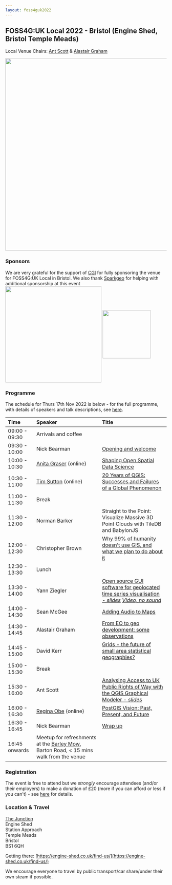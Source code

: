 ```yaml
---
layout: foss4guk2022
---
```


## FOSS4G:UK Local 2022 - Bristol (Engine Shed, Bristol Temple Meads)

Local Venue Chairs: [Ant Scott](https://twitter.com/antscott) & [Alastair Graham](https://twitter.com/ajggeoger)

<img src="images/engineshed.jpeg" width="600" align="middle">

### Sponsors
We are very grateful for the support of [CGI](https://www.cgi.com/en) for fully sponsoring the venue for FOSS4G:UK Local in Bristol. We also thank [Sparkgeo](https://www.sparkgeo.com) for helping with additional sponsorship at this event <br>
[<img src="images/logo_cgi_color.png" width="300" align="middle">](https://www.cgi.com/en)
[<img src="images/sparkgeo-logo-black.png" width="150" align="middle">](https://www.sparkgeo.com)

### Programme

The schedule for Thurs 17th Nov 2022 is below - for the full programme, with details of speakers and talk descriptions, see [here](https://docs.google.com/spreadsheets/d/1ChtOtqO0PfZ2ckiZqqJxyV3VhP3Xm-WnkJ6NwZ2UVTM).

Time | Speaker | Title
:-----|:-----|:-----
09:00 - 09:30|Arrivals and coffee
09:30 - 10:00|Nick Bearman| [Opening and welcome](https://www.youtube.com/watch?v=DLwNwLpkwOI&list=PLCvveKqdciOnXD8evjaRrDGLkp7vIDNKp&index=5)
10:00 - 10:30|[Anita Graser](https://anitagraser.com/) (online) | [Shaping Open Spatial Data Science](https://www.youtube.com/watch?v=Iza34-rtQ4A&list=PLCvveKqdciOnXD8evjaRrDGLkp7vIDNKp&index=4)
10:30 - 11:00|[Tim Sutton](https://kartoza.com/the_team/HR-EMP-00002/) (online)| [20 Years of QGIS: Successes and Failures of a Global Phenomenon](https://www.youtube.com/watch?v=UJWmX16rVQc&list=PLCvveKqdciOnXD8evjaRrDGLkp7vIDNKp&index=3)
11:00 - 11:30| Break
11:30 - 12:00 | Norman Barker | Straight to the Point: Visualize Massive 3D Point Clouds with TileDB and BabylonJS
12:00 - 12:30 | Christopher Brown | [Why 99% of humanity doesn’t use GIS, and what we plan to do about it](https://youtu.be/5edFlsQ7NGc)
12:30 - 13:30 | Lunch
13:30 - 14:00 | Yann Ziegler |	[Open source GUI software for geolocated time series visualisation - *slides*](https://uk.osgeo.org/foss4guk2022local/slides/FOSS4G-Pygoda-ziegler-pub.pdf) [*Video, no sound*](https://www.youtube.com/watch?v=j4HthhyoYdQ&list=PLCvveKqdciOln0SVWw75H0rtivnQgHIcq&index=3)
14:00 - 14:30 | Sean McGee |	[Adding Audio to Maps](https://youtu.be/iGxJNvcgm5E)
14:30 - 14:45 | Alastair Graham | [From EO to geo development: some observations](https://youtu.be/4IyJuFVHw0E) 
14:45 - 15:00 | David Kerr | [Grids - the future of small area statistical geographies?](https://youtu.be/9G4l-HB9vPc)
15:00 - 15:30 | Break
15:30 - 16:00 | Ant Scott |	[Analysing Access to UK Public Rights of Way with the QGIS Graphical Modeler - *slides*](https://uk.osgeo.org/foss4guk2022local/slides/FOSS4G_UK%202022%20QGIS%20Graphical%20Modeler%20Ant%20Scott.pdf)
16:00 - 16:30|[Regina Obe](https://twitter.com/reginaobe) (online)|  [PostGIS Vision: Past, Present, and Future](https://www.youtube.com/watch?v=xnF0PqMB3cI&list=PLCvveKqdciOnXD8evjaRrDGLkp7vIDNKp&index=2)
16:30 - 16:45| Nick Bearman| [Wrap up](https://www.youtube.com/watch?v=HDgwwCYhBts&list=PLCvveKqdciOnXD8evjaRrDGLkp7vIDNKp&index=2)
16:45 onwards|Meetup for refreshments at the [Barley Mow](https://www.openstreetmap.org/directions?from=&to=51.45330%2C-2.57739#map=19/51.45331/-2.57740), Barton Road, < 15 mins walk from the venue 

### Registration

The event is free to attend but we *strongly* encourage attendees (and/or their employers) to make a donation of £20 (more if you can afford or less if you can't) - see [here](https://uk.osgeo.org/foss4guk2022local/index.html#registration) for details.

### Location & Travel
[The Junction](https://www.openstreetmap.org/#map=19/51.44889/-2.58330)<br>
Engine Shed<br>
Station Approach<br>
Temple Meads<br>
Bristol<br>
BS1 6QH<br>

Getting there: [https://engine-shed.co.uk/find-us/](https://engine-shed.co.uk/find-us/)

We encourage everyone to travel by public transport/car share/under their own steam if possible.
